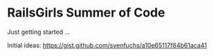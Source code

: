 RailsGirls Summer of Code
=========================

Just getting started ...

Initial ideas: https://gist.github.com/svenfuchs/a10e65117f84b61aca41
